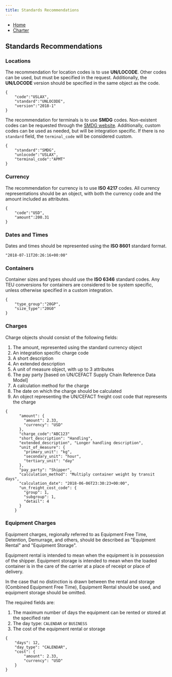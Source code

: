 ```yaml
---
title: Standards Recommendations
---
```


- [Home](index.md)
- [Charter](charter.md)

## Standards Recommendations

### Locations

The recommendation for location codes is to use **UN/LOCODE**. Other codes can be used, but must be specified in the request. Additionally, the **UN/LOCODE** version should be specified in the same object as the code.

```
{
    "code":"USLAX",
    "standard":"UNLOCODE",
    "version":"2018-1"
}
```

The recommendation for terminals is to use **SMDG** codes. Non-existent codes can be requested through the [SMDG website](http://www.smdg.org/smdg-code-lists/). Additionally, custom codes can be used as needed, but will be integration specific. If there is no `standard` field, the `terminal_code` will be considered custom.

```
{
    "standard":"SMDG",
    "unlocode":"USLAX",
    "terminal_code":"APMT"
}
```

### Currency

The recommendation for currency is to use **ISO 4217** codes. All currency representations should be an object, with both the currency code and the amount included as attributes.

```
{
    "code":"USD",
    "amount":200.31
}
```

### Dates and Times

Dates and times should be represented using the **ISO 8601** standard format.

```
"2018-07-11T20:26:16+00:00"
```

### Containers

Container sizes and types should use the **ISO 6346** standard codes. Any TEU conversions for containers are considered to be system specific, unless otherwise specified in a custom integration.

```
{
    "type_group":"20GP",
    "size_type":"20G0"
}
```

### Charges

Charge objects should consist of the following fields:
1. The amount, represented using the standard currency object
2. An integration specific charge code
3. A short description
4. An extended description
5. A unit of measure object, with up to 3 attributes
6. The pay party [based on UN/CEFACT Supply Chain Reference Data Model]
7. A calculation method for the charge
8. The date on which the charge should be calculated
9. An object representing the UN/CEFACT freight cost code that represents the charge

```
{
      "amount": {
        "amount": 2.33,
        "currency": "USD"
      },
      "charge_code":"ABC123"
      "short_description": "Handling",
      "extended_description", "Longer handling description",
      "unit_of_measure": {
        "primary_unit": "kg",
        "secondary_unit": "hour",
        "tertiary_unit": "day"
      },
      "pay_party": "Shipper",
      "calculation_method": "Multiply container weight by transit days",
      "calculation_date": "2018-06-06T23:30:23+00:00",
      "un_freight_cost_code": {
        "group": 1,
        "subgroup": 1,
        "detail": 4
      }
    }
 ```

### Equipment Charges


Equipment charges, regionally referred to as Equipment Free Time, Detention, Demurrage, and others, should be described as "Equipment Rental" and "Equipment Storage".

Equipment rental is intended to mean when the equipment is in possession of the shipper.
Equipment storage is intended to mean when the loaded container is in the care of the carrier at a place of receipt or place of delivery.

In the case that no distinction is drawn between the rental and storage (Combined Equipment Free Time), Equipment Rental should be used, and equipment storage should be omitted.

The required fields are:
1. The maximum number of days the equipment can be rented or stored at the specified rate
2. The day type: `CALENDAR` or `BUSINESS`
3. The cost of the equipment rental or storage

```
{
    "days": 12,
    "day_type": "CALENDAR",
    "cost": {
        "amount": 2.33,
        "currency": "USD"
    }
}
```
